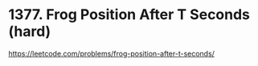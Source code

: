 # 1377. Frog Position After T Seconds (hard)

https://leetcode.com/problems/frog-position-after-t-seconds/
